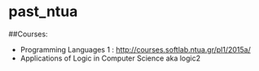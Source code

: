 # past_ntua

##Courses:
* Programming Languages 1 : http://courses.softlab.ntua.gr/pl1/2015a/
* Applications of Logic in Computer Science aka logic2
